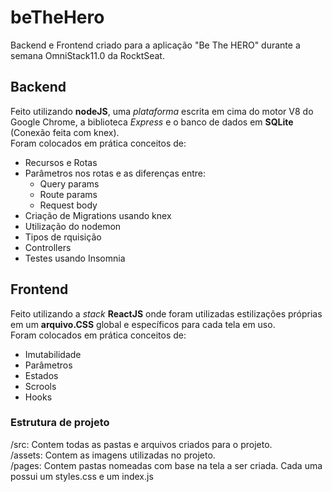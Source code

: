 # beTheHero
Backend e Frontend criado para a aplicação "Be The HERO" durante a semana OmniStack11.0 da RocktSeat.

## Backend
Feito utilizando **nodeJS**, uma *plataforma* escrita em cima do motor V8 do Google Chrome, a biblioteca *Express* e o banco de dados em **SQLite** (Conexão feita com knex).<br/>
Foram colocados em prática conceitos de:
- Recursos e Rotas
- Parâmetros nos rotas e as diferenças entre:
  - Query params
  - Route params
  - Request body
- Criação de Migrations usando knex
- Utilização do nodemon
- Tipos de rquisição
- Controllers
- Testes usando Insomnia

## Frontend
Feito utilizando a *stack* **ReactJS** onde foram utilizadas estilizações próprias em um **arquivo.CSS** global e específicos para cada tela em uso. <br/>
Foram colocados em prática conceitos de:
- Imutabilidade
- Parâmetros
- Estados
- Scrools
- Hooks

### Estrutura de projeto
/src: Contem todas as pastas e arquivos criados para o projeto.<br/>
/assets: Contem as imagens utilizadas no projeto.<br/>
/pages: Contem pastas nomeadas com base na tela a ser criada. Cada uma possui um styles.css e um index.js

